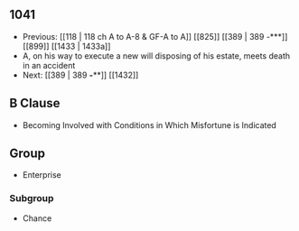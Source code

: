 ## 1041
- Previous: [[118 | 118 ch A to A-8 &amp; GF-A to A]] [[825]] [[389 | 389 -***]] [[899]] [[1433 | 1433a]] 
- A, on his way to execute a new will disposing of his estate, meets death in an accident
- Next: [[389 | 389 ***-*****]] [[1432]] 

## B Clause
- Becoming Involved with Conditions in Which Misfortune is Indicated

## Group
- Enterprise

### Subgroup
- Chance


